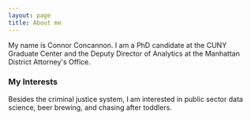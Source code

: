 ```yaml
---
layout: page
title: About me
---
```


My name is Connor Concannon.  I am a PhD candidate at the CUNY Graduate Center and the Deputy Director of Analytics at the Manhattan District Attorney's Office. 

### My Interests

Besides the criminal justice system, I am interested in public sector data science, beer brewing, and chasing after toddlers.